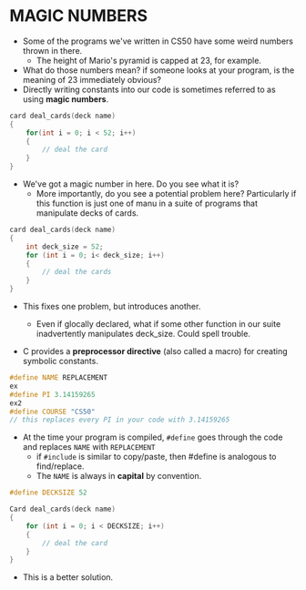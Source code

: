 # MAGIC NUMBERS

- Some of the programs we've written in CS50 have some weird numbers thrown in there.
    - The height of Mario's pyramid is capped at 23, for example.
- What do those numbers mean? if someone looks at your program, is the meaning of 23 immediately obvious?
- Directly writing constants into our code is sometimes referred to as using **magic numbers**.

```c
card deal_cards(deck name)
{
    for(int i = 0; i < 52; i++)
    {
        // deal the card
    }
}
```

- We've got a magic number in here. Do you see what it is?
    - More importantly, do you see a potential problem here? 
        Particularly if this function is just one of manu in a suite of programs that manipulate decks of cards.

```c
card deal_cards(deck name)
{
    int deck_size = 52;
    for (int i = 0; i< deck_size; i++)
    {
        // deal the cards
    }
}
```

- This fixes one problem, but introduces another.
    - Even if glocally declared, what if some other function in our suite inadvertently manipulates deck_size. Could spell trouble.

- C provides a **preprocessor directive** (also called a macro) for creating symbolic constants.

```c
#define NAME REPLACEMENT
ex
#define PI 3.14159265
ex2
#define COURSE "CS50"
// this replaces every PI in your code with 3.14159265
```

- At the time your program is compiled, `#define` goes through the code and replaces `NAME` with `REPLACEMENT`
    - if `#include` is similar to copy/paste, then #define is analogous to find/replace.
    - The `NAME` is always in **capital** by convention.

```c
#define DECKSIZE 52

Card deal_cards(deck name)
{
    for (int i = 0; i < DECKSIZE; i++)
    {
        // deal the card
    }
}
```

- This is a better solution.

